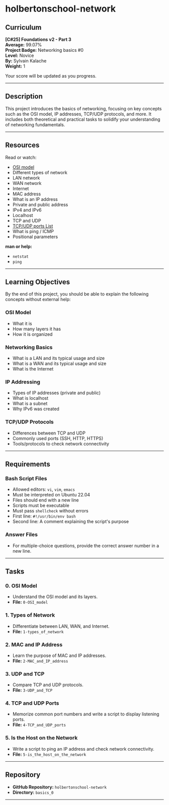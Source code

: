 # holbertonschool-network

## Curriculum
**[C#25] Foundations v2 - Part 3**  
**Average:** 99.07%  
**Project Badge:** Networking basics #0  
**Level:** Novice  
**By:** Sylvain Kalache  
**Weight:** 1  

Your score will be updated as you progress.

---

## Description
This project introduces the basics of networking, focusing on key concepts such as the OSI model, IP addresses, TCP/UDP protocols, and more. It includes both theoretical and practical tasks to solidify your understanding of networking fundamentals.

---

## Resources
Read or watch:
- [OSI model](https://en.wikipedia.org/wiki/OSI_model)
- Different types of network
- LAN network
- WAN network
- Internet
- MAC address
- What is an IP address
- Private and public address
- IPv4 and IPv6
- Localhost
- TCP and UDP
- [TCP/UDP ports List](https://en.wikipedia.org/wiki/List_of_TCP_and_UDP_port_numbers)
- What is ping / ICMP
- Positional parameters

**man or help:**
- `netstat`
- `ping`

---

## Learning Objectives
By the end of this project, you should be able to explain the following concepts without external help:

### OSI Model
- What it is
- How many layers it has
- How it is organized

### Networking Basics
- What is a LAN and its typical usage and size
- What is a WAN and its typical usage and size
- What is the Internet

### IP Addressing
- Types of IP addresses (private and public)
- What is localhost
- What is a subnet
- Why IPv6 was created

### TCP/UDP Protocols
- Differences between TCP and UDP
- Commonly used ports (SSH, HTTP, HTTPS)
- Tools/protocols to check network connectivity

---

## Requirements
### Bash Script Files
- Allowed editors: `vi`, `vim`, `emacs`
- Must be interpreted on Ubuntu 22.04
- Files should end with a new line
- Scripts must be executable
- Must pass `shellcheck` without errors
- First line: `#!/usr/bin/env bash`
- Second line: A comment explaining the script's purpose

### Answer Files
- For multiple-choice questions, provide the correct answer number in a new line.

---

## Tasks
### 0. OSI Model
- Understand the OSI model and its layers.
- **File:** `0-OSI_model`

### 1. Types of Network
- Differentiate between LAN, WAN, and Internet.
- **File:** `1-types_of_network`

### 2. MAC and IP Address
- Learn the purpose of MAC and IP addresses.
- **File:** `2-MAC_and_IP_address`

### 3. UDP and TCP
- Compare TCP and UDP protocols.
- **File:** `3-UDP_and_TCP`

### 4. TCP and UDP Ports
- Memorize common port numbers and write a script to display listening ports.
- **File:** `4-TCP_and_UDP_ports`

### 5. Is the Host on the Network
- Write a script to ping an IP address and check network connectivity.
- **File:** `5-is_the_host_on_the_network`

---

## Repository
- **GitHub Repository:** `holbertonschool-network`
- **Directory:** `basics_0`

---
